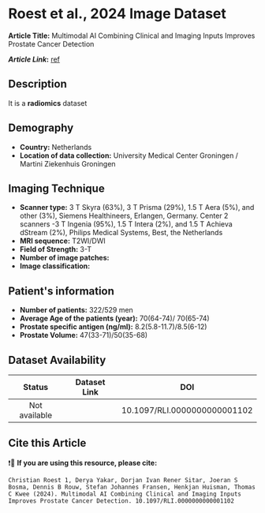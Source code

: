 
# **Roest et al., 2024 Image Dataset**
**Article Title:** Multimodal AI Combining Clinical and Imaging Inputs Improves Prostate Cancer Detection

**_Article Link_:** [ref](https://pubmed.ncbi.nlm.nih.gov/39074400/)

## **Description**
It is a **radiomics** dataset

## **Demography**
+ **Country:** Netherlands
+ **Location of data collection:** University Medical Center Groningen / Martini Ziekenhuis Groningen

## **Imaging Technique**
+ **Scanner type:**   3 T Skyra (63%), 3 T Prisma (29%), 1.5 T Aera (5%), and other (3%), Siemens Healthineers, Erlangen, Germany. Center 2 scanners -3 T Ingenia (95%), 1.5 T Intera (2%), and 1.5 T Achieva dStream (2%), Philips Medical Systems, Best, the Netherlands
+ **MRI sequence:** T2WI/DWI
+ **Field of Strength:** 3-T
+ **Number of image patches:** 
+ **Image classification:**
  
## **Patient's information**
+ **Number of patients:** 322/529 men
+ **Average Age of the patients (year):** 70(64-74)/ 70(65-74)
+ **Prostate specific antigen (ng/ml):** 8.2(5.8-11.7)/8.5(6-12)
+ **Prostate Volume:** 47(33-71)/50(35-68)

## **Dataset Availability**

|**Status**|**Dataset Link**|**DOI**|
|:---:|:---:|:---:|
|Not available| | 10.1097/RLI.0000000000001102

  
## **Cite this Article**

❗🛑 **If you are using this resource, please cite:**

```
Christian Roest 1, Derya Yakar, Dorjan Ivan Rener Sitar, Joeran S Bosma, Dennis B Rouw, Stefan Johannes Fransen, Henkjan Huisman, Thomas C Kwee (2024). Multimodal AI Combining Clinical and Imaging Inputs Improves Prostate Cancer Detection. 10.1097/RLI.0000000000001102

```
